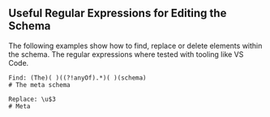 ## Useful Regular Expressions for Editing the Schema

The following examples show how to find, replace or delete elements within the schema. The regular expressions where tested with tooling like VS Code.

```
Find: (The)( )((?!anyOf).*)( )(schema)
# The meta schema

Replace: \u$3
# Meta
```

